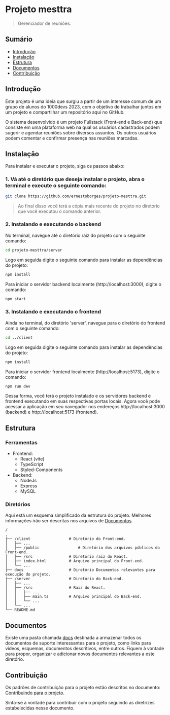 # Projeto mesttra
> Gerenciador de reuniões.

<nav>
<h2>Sumário</h2>
<ul>
<li><a href="#intro">Introdução</a></li>
<li><a href="#install">Instalação</a></li>
<li><a href="#structure">Estrutura</a></li>
<li><a href="#docs">Documentos</a></li>
<li><a href="#contribution">Contribuição</a></li>
</ul>
</nav>

<section id="intro">
<h2>Introdução</h2>
<p>Este projeto é uma ideia que surgiu a partir de um interesse comum de um grupo de alunos do 1000devs 2023, com o objetivo de trabalhar juntos em um projeto e compartilhar um repositório aqui no GitHub.</p>
<p>O sistema desenvolvido é um projeto Fullstack (Front-end e Back-end) que consiste em uma plataforma web na qual os usuários cadastrados podem sugerir e agendar reuniões sobre diversos assuntos. Os outros usuários podem comentar e confirmar presença nas reuniões marcadas.</p>
</section>

<section id="install">
<h2>Instalação</h2>
<p>Para instalar e executar o projeto, siga os passos abaixo:</p>

<h3>1. Vá até o diretório que deseja instalar o projeto, abra o terminal e execute o seguinte comando:</h3>

```bash
git clone https://github.com/ernestoborges/projeto-mesttra.git
```
> <p>Ao final disso você terá a cópia mais recente do projeto no diretório que você executou o comando anterior.</p>

<h3>2. Instalando e executando o backend</h3>
No terminal, navegue até o diretório raiz do projeto com o seguinte comando:

```bash
cd projeto-mesttra/server
```

Logo em seguida digite o seguinte comando para instalar as dependências do projeto:

```bash
npm install
```

Para iniciar o servidor backend localmente (http://localhost:3000), digite o comando:

```bash
npm start
```

<h3>3. Instalando e executando o frontend</h3>
Ainda no terminal, do diretório 'server', navegue para o diretório do frontend com o seguinte comando:

```bash
cd ../client
```

Logo em seguida digite o seguinte comando para instalar as dependências do projeto:

```bash
npm install
```

Para iniciar o servidor frontend localmente (http://localhost:5173), digite o comando:

```bash
npm run dev
```

<p>Dessa forma, você terá o projeto instalado e os servidores backend e frontend executando em suas respectivas portas locais. Agora você pode acessar a aplicação em seu navegador nos endereços http://localhost:3000 (backend) e http://localhost:5173 (frontend).</p>

</section>

<section  id="structure">
<h2>Estrutura</h2>
<section>
<h3>Ferramentas</h3>
<ul>
<li>
Frontend:
<ul>
<li>React (vite)</li>
<li>TypeScript</li>
<li>Styled-Components</li>
</ul>
<li>
Backend:
<ul>
<li>NodeJs</li>
<li>Express</li>
<li>MySQL</li>
</ul>
</li>
</li>
</ul>
</section>
<section>
<h3>Diretórios</h3>
<p>Aqui está um esquema simplificado da estrutura do projeto. Melhores informações irão ser descritas nos arquivos de <a href="#docs">Documentos</a>.</p>
    
    /
    .
    ├── /client					# Diretório do Front-end.
    │   ├── ...          
    │   ├── /public         		# Diretório dos arquivos públicos do Front-end.
    │   ├── /src 				# Diretório raiz do React.
    │   ├── index.html 			# Arquivo principal do Front-end.
    │   └── ...     
    ├── docs   					# Diretório Documentos relevantes para execução do projeto.
    ├── /server      			# Diretório do Back-end.
    │   ├── ...          
    │   ├── /src 				# Raiz do React.
    │   │   ├── ...			
    │   │   ├── main.ts			# Arquivo principal do Back-end.
    │   │   └── ...			
    │   └── ...     
    └── README.md
    
</section>

<section  id="docs">
<h2>Documentos</h2>
<p>Existe uma pasta chamada <a href="https://github.com/ernestoborges/projeto-mesttra/blob/main/docs" >docs</a> destinada a armazenar todos os documentos de suporte interessantes para o projeto, como links para vídeos, esquemas, documentos descritivos, entre outros. Fiquem à vontade para propor, organizar e adicionar novos documentos relevantes a este diretório.</p>
</section>
<section  id="contribution">
<h2>Contribuição</h2>
<p>Os padrões de contribuição para o projeto estão descritos no documento: <a href="https://github.com/ernestoborges/projeto-mesttra/blob/main/docs/CONTRIBUTING.md" >Contribuindo para o projeto</a>.</p>
<p>Sinta-se à vontade para contribuir com o projeto seguindo as diretrizes estabelecidas nesse documento.</p>
</section>
<section>